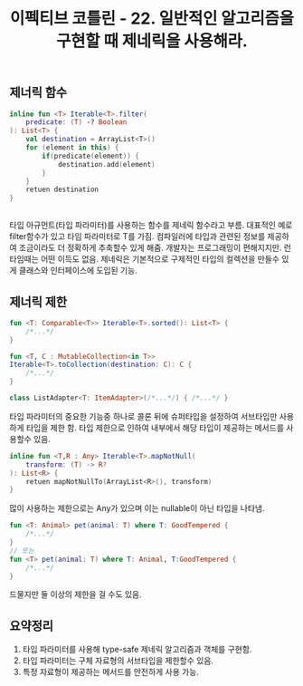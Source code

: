 ﻿---
author_name: 김준석
github_nickname: idKimjunseok
title: 이펙티브 코틀린 - 22. 일반적인 알고리즘을 구현할 때 제네릭을 사용해라.
excerpt: 제네릭을 사용하여 메서드를 안정하게 사용하자.
categories: [posts, kotlin, effective-kotlin]
tags: [kotlin, effective-kotlin]
header_image: effective-kotlin-header.jpeg
---
## 제너릭 함수
```kotlin
inline fun <T> Iterable<T>.filter(
	predicate: (T) -? Boolean
): List<T> {
	val destination = ArrayList<T>()
	for (element in this) {
		if(predicate(element)) {
			destination.add(element)
		}
	}
	retuen destination
}
	
```
타입 아규먼트(타입 파라미터)를 사용하는 함수를 제네릭 함수라고 부름.
대표적인 예로 filter함수가 있고 타임 파라미터로 T를 가짐.
컴파일러에 타입과 관련된 정보를 제공하여 조금이라도 더 정확하게 추축할수 있게 해줌.
개발자는 프로그래밍이 편해지지만. 런타임때는 어떤 이득도 없음.
제네릭은 기본적으로 구제적인 타입의 컬렉션을 만들수 있게 클래스와 인터페이스에 도입된 기능.

## 제너릭 제한

```kotlin
fun <T: Comparable<T>> Iterable<T>.sorted(): List<T> {
	/*...*/
}

fun <T, C : MutableCollection<in T>>
Iterable<T>.toCollection(destination: C): C {
	/*...*/
}

class ListAdapter<T: ItemAdapter>(/*...*/) { /*...*/ }
```
타입 파라미터의 중요한 기능중 하나로 콜론 뒤에 슈퍼타입을 설정하여 서브타입만 사용하게 타입을 제한 함.
타입 제한으로 인하여 내부에서 해당 타입이 제공하는 메서드를 사용할수 있음.

```kotlin
inline fun <T,R : Any> Iterable<T>.mapNotNull(
	transform: (T) -> R?
): List<R> {
	retuen mapNotNullTo(ArrayList<R>(), transform)
}
```
많이 사용하는 제한으로는 Any가 있으며 이는 nullable이 아닌 타입을 나타냄.

```kotlin
fun <T: Animal> pet(animal: T) where T: GoodTempered {
	/*...*/
}
// 또는
fun <T> pet(animal: T) where T: Animal, T:GoodTempered {
	/*...*/
}
```
드물지만 둘 이상의 제한을 걸 수도 있음.

## 요약정리
1. 타입 파라미터를 사용해 type-safe 제네릭 알고리즘과 객체를 구현함.
2. 타입 파라미터는 구체 자료형의 서브타입을 제한할수 있음.
3. 특정 자료형이 제공하는 메서드를 안전하게 사용 가능.

